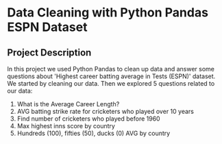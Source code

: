 # Data Cleaning with Python Pandas ESPN Dataset 

## Project Description

In this project we used Python Pandas to clean up data and answer some questions about 'Highest career batting average in Tests (ESPN)' dataset. We started by cleaning our data. Then we explored 5  questions related to our data:
<ol>
  <li>What is the Average Career Length?</li>
  <li>AVG batting strike rate for cricketers who played over 10 years</li>
  <li>Find number of cricketers who played before 1960</li>
  <li>Max highest inns score by country</li>
  <li>Hundreds (100), fifties (50), ducks (0) AVG by country</li>
</ol>
